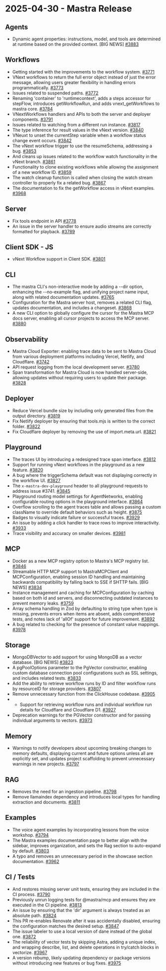 # 2025-04-30 - Mastra Release

## Agents
- Dynamic agent properties: instructions, model, and tools are determined at runtime based on the provided context. [BIG NEWS] [#3883](https://github.com/mastra-ai/mastra/pull/3883)

## Workflows
- Getting started with the improvements to the workflow system. [#3771](https://github.com/mastra-ai/mastra/pull/3771)
- VNext workflows to return the full error object instead of just the error message, allowing users greater flexibility in handling errors programmatically. [#3773](https://github.com/mastra-ai/mastra/pull/3773)
- Issues related to suspended paths. [#3772](https://github.com/mastra-ai/mastra/pull/3772)
- Renaming 'container' to 'runtimecontext', adds a steps accessor for stepFlow, introduces getWorkflowRun, and adds vnext_getWorkflows to mastra core. [#3784](https://github.com/mastra-ai/mastra/pull/3784)
- VNextWorkflows handlers and APIs to both the server and deployer components. [#3791](https://github.com/mastra-ai/mastra/pull/3791)
- Issues related to watching from a different run instance. [#3817](https://github.com/mastra-ai/mastra/pull/3817)
- The type inference for result values in the vNext version. [#3840](https://github.com/mastra-ai/mastra/pull/3840)
- VNeuxt to unset the currentStep variable when a workflow status change event occurs. [#3842](https://github.com/mastra-ai/mastra/pull/3842)
- The vNext workflow trigger to use the resumeSchema, addressing a bug. [#3853](https://github.com/mastra-ai/mastra/pull/3853)
- And cleans up issues related to the workflow watch functionality in the vNext branch. [#3861](https://github.com/mastra-ai/mastra/pull/3861)
- Functionality to clone existing workflows while allowing the assignment of a new workflow ID. [#3859](https://github.com/mastra-ai/mastra/pull/3859)
- The watch cleanup function is called when closing the watch stream controller to properly fix a related bug. [#3867](https://github.com/mastra-ai/mastra/pull/3867)
- The documentation to fix the getWorkflow access in vNext examples. [#3968](https://github.com/mastra-ai/mastra/pull/3968)

## Server
- Fix tools endpoint in API  [#3778](https://github.com/mastra-ai/mastra/pull/3778)
- An issue in the server handler to ensure audio streams are correctly formatted for playback. [#3789](https://github.com/mastra-ai/mastra/pull/3789)

## Client SDK - JS
- vNext Workflow support in Client SDK. [#3801](https://github.com/mastra-ai/mastra/pull/3801)

## CLI
- The mastra CLI's non-interactive mode by adding a --dir option, enhancing the --no-example flag, and unifying project name input, along with related documentation updates. [#3765](https://github.com/mastra-ai/mastra/pull/3765)
- Configuration for the Mastra server host, removes a related CLI flag, updates documentation, and includes a changeset. [#3868](https://github.com/mastra-ai/mastra/pull/3868)
- A new CLI option to globally configure the cursor for the Mastra MCP docs server, enabling all cursor projects to access the MCP server. [#3880](https://github.com/mastra-ai/mastra/pull/3880)

## Observability
- Mastra Cloud Exporter: enabling trace data to be sent to Mastra Cloud from various deployment platforms including Vercel, Netlify, and Cloudflare. [#3742](https://github.com/mastra-ai/mastra/pull/3742)
- API request logging from the local development server. [#3780](https://github.com/mastra-ai/mastra/pull/3780)
- Span transformation for Mastra Cloud is now handled server-side, allowing updates without requiring users to update their package. [#3828](https://github.com/mastra-ai/mastra/pull/3828)

## Deployer
- Reduce Vercel bundle size by including only generated files from the output directory. [#3819](https://github.com/mastra-ai/mastra/pull/3819)
- Fix Netlify deployer by ensuring that tools.mjs is written to the correct folder. [#3822](https://github.com/mastra-ai/mastra/pull/3822)
- Fix Cloudflare deployer by removing the use of import.meta.url. [#3821](https://github.com/mastra-ai/mastra/pull/3821)

## Playground
- The traces UI by introducing a redesigned trace span interface. [#3812](https://github.com/mastra-ai/mastra/pull/3812)
- Support for running vNext workflows in the playground as a new feature. [#3820](https://github.com/mastra-ai/mastra/pull/3820)
- A bug where the triggerSchema default was not displaying correctly in the workflow UI. [#3827](https://github.com/mastra-ai/mastra/pull/3827)
- The `x-mastra-dev-playground` header to all playground requests to address issue #3741. [#3845](https://github.com/mastra-ai/mastra/pull/3845)
- Playground routing model settings for AgentNetworks, enabling configurable routing options in the playground interface. [#3864](https://github.com/mastra-ai/mastra/pull/3864)
- Overflow scrolling to the agent traces table and allows passing a custom className to override default behaviors such as height. [#3875](https://github.com/mastra-ai/mastra/pull/3875)
- Badges to visually indicate failure or successful traces. [#3929](https://github.com/mastra-ai/mastra/pull/3929)
- An issue by adding a click handler to trace rows to improve interactivity. [#3933](https://github.com/mastra-ai/mastra/pull/3933)
- Trace visibility and accuracy on smaller devices. [#3981](https://github.com/mastra-ai/mastra/pull/3981)

## MCP
- Docker as a new MCP registry option to Mastra's MCP registry list. [#3846](https://github.com/mastra-ai/mastra/pull/3846)
- Streamable HTTP MCP support to MastraMCPClient and MCPConfiguration, enabling session ID handling and maintaining backwards compatibility by falling back to SSE if SHTTP fails. [BIG NEWS] [#3834](https://github.com/mastra-ai/mastra/pull/3834)
- Instance management and caching for MCPConfiguration by caching based on both id and servers, and disconnecting outdated instances to prevent memory leaks. [#3759](https://github.com/mastra-ai/mastra/pull/3759)
- Array schema handling in Zod by defaulting to string type when type is missing, prevents errors when items are absent, adds comprehensive tests, and notes lack of 'allOf' support for future improvement. [#3892](https://github.com/mastra-ai/mastra/pull/3892)
- A bug related to checking for the presence of constant value mappings. [#3978](https://github.com/mastra-ai/mastra/pull/3978)

## Storage
- MongoDBVector to add support for using MongoDB as a vector database. [BIG NEWS] [#3823](https://github.com/mastra-ai/mastra/pull/3823)
- A pgPoolOptions parameter to the PgVector constructor, enabling custom database connection pool configurations such as SSL settings, and includes related tests. [#3833](https://github.com/mastra-ai/mastra/pull/3833)
- Add the ability to retrieve workflow runs by ID and filter workflow runs by resourceID for storage providers. [#3807](https://github.com/mastra-ai/mastra/pull/3807)
- Remove unnecessary function from the ClickHouse codebase. [#3905](https://github.com/mastra-ai/mastra/pull/3905)
- - Support for retrieving workflow runs and individual workflow run details for Cloudflare and Cloudflare D1. [#3927](https://github.com/mastra-ai/mastra/pull/3927)
- Deprecation warnings for the PGVector constructor and for passing individual arguments to vectors. [#3973](https://github.com/mastra-ai/mastra/pull/3973)

## Memory
- Warnings to notify developers about upcoming breaking changes to memory defaults, displaying current and future options unless all are explicitly set, and updates project scaffolding to prevent unnecessary warnings in new projects. [#3797](https://github.com/mastra-ai/mastra/pull/3797)

## RAG
- Removes the need for an ingestion pipeline. [#3798](https://github.com/mastra-ai/mastra/pull/3798)
- Remove llamaindex dependency and introduces local types for handling extraction and documents. [#3811](https://github.com/mastra-ai/mastra/pull/3811)

## Examples
- The voice agent examples by incorporating lessons from the voice workshop. [#3794](https://github.com/mastra-ai/mastra/pull/3794)
- The Mastra examples documentation page to better align with the sidebar, improves organization, and sets the Rag section to auto-expand by default. [#3803](https://github.com/mastra-ai/mastra/pull/3803)
- A typo and removes an unnecessary period in the showcase section documentation. [#3962](https://github.com/mastra-ai/mastra/pull/3962)

## CI / Tests
- And restores missing server unit tests, ensuring they are included in the CI process. [#3790](https://github.com/mastra-ai/mastra/pull/3790)
- Previously unrun logging tests for @mastra/mcp and ensures they are executed in the CI pipeline. [#3813](https://github.com/mastra-ai/mastra/pull/3813)
- An issue by ensuring that the 'dir' argument is always treated as an absolute path. [#3824](https://github.com/mastra-ai/mastra/pull/3824)
- This PR re-enables Renovate after it was accidentally disabled, ensuring the configuration matches the desired setup. [#3847](https://github.com/mastra-ai/mastra/pull/3847)
- The issue labeler to use a local version of dane instead of the global one. [#3872](https://github.com/mastra-ai/mastra/pull/3872)
- The reliability of vector tests by skipping Astra, adding a unique index, and wrapping describe, list, and delete operations in try/catch blocks in vectorize. [#3967](https://github.com/mastra-ai/mastra/pull/3967)
- A version rebump, likely updating dependency or package versions without introducing new features or bug fixes. [#3975](https://github.com/mastra-ai/mastra/pull/3975)

